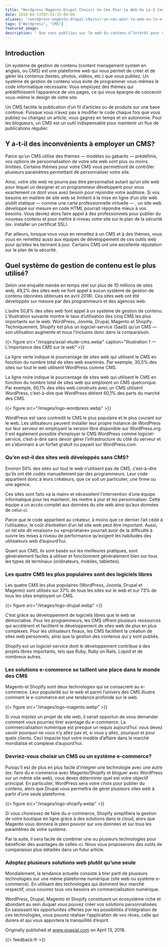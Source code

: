 ```yaml
---
title: "Wordpress Magento Drupal Choisir Un Cms Pour Le Web Ou Le E Commerce Axial"
date: 2018-04-13T07:51:15-04:00
aliases: "/wordpress-magento-drupal-choisir-un-cms-pour-le-web-ou-le-e-commerce-axial"
tags: ["Wordpress", "CMS"]
featured_image: 
description: " Que vous publiiez sur le web du contenu d’intérêt pour vos lecteurs ou que vous vendiez des produits ou des services en ligne, il y a fort à parier que vous avez songé ou que vous songiez à utiliser un système de gestion de contenu. Voici quelques conseils pour vous orienter dans l’univers des CMS (ex. WordPress, Drupal, Magento, Shopify) et pour choisir le CMS qui vous aidera à diffuser du contenu, à bloguer ou à faire du e-commerce."
---
```


## Introduction

Un système de gestion de contenu (content management system en anglais, ou CMS) est une plateforme web qui vous permet de créer et de gérer les contenus (textes, photos, vidéos, etc.) que vous publiez. Un système de gestion de contenu vous évite de programmer vous-mêmes le code informatique nécessaire. Vous employez des thèmes qui prédéfinissent l’apparence de vos pages, ce qui vous épargne de concevoir vous-même le design de votre site.

Un CMS facilite la publication d’un fil d’articles ou de produits sur une base continue. Puisque vous n’avez pas à modifier le code chaque fois que vous publiez ou changez un article, vous gagnez en temps et en autonomie. Pour les blogueurs, un CMS est un outil indispensable pour maintenir un flux de publications régulier.

## Y a-t-il des inconvénients à employer un CMS?

Parce qu’un CMS utilise des thèmes — modèles ou gabarits — prédéfinis, vos options de personnalisation de votre site web sont plus ou moins limitées. Certains thèmes pour votre CMS vous permettront de contrôler plusieurs paramètres permettant de personnaliser votre site.

Ainsi, votre site web ne pourra pas être personnalisé autant qu’un site web pour lequel un designer et un programmeur développent pour vous exactement ce dont vous avez besoin pour rejoindre votre auditoire. Si vos besoins en matière de site web se limitent à la mise en ligne d’un site web plutôt statique — comme une carte professionnelle virtuelle — , un site web développé sur mesure en code HTML pourrait répondre mieux à vos besoins. Vous devrez alors faire appel à des professionnels pour publier du nouveau contenu et pour mettre à niveau votre site sur le plan de la sécurité (ex. installer un certificat SSL).

Par ailleurs, lorsque vous vous en remettez à un CMS et à des thèmes, vous vous en remettez aussi aux équipes de développement de ces outils web pour qu’elles les tiennent à jour. Certains CMS ont une excellente réputation sur le plan de la sécurité.

## Quel système de gestion de contenu est le plus utilisé?

Selon une enquête menée en temps réel sur plus de 10 millions de sites web, 49,2% des sites web ne font appel à aucun système de gestion de contenu (données obtenues en avril 2018). Ces sites web ont été développés sur mesure par des programmeurs et des agences web.

L’autre 50,8% des sites web font appel à un système de gestion de contenu. L’illustration suivante montre le taux d’utilisation des cinq CMS les plus importants sur le web: WordPress, Joomla, Drupal, Magento et Shopify. Techniquement, Shopify est plus un logiciel-service (SaaS) qu’un CMS — son utilisation augmente et nous l’incluons donc dans la comparaison.


{{< figure src="/images/axial-etude-cms.webp" caption="Illustration 1 — L’importance des CMS sur le web" >}}

La ligne verte indique le pourcentage de sites web qui utilisent le CMS en fonction du nombre total de sites web examinés. Par exemple, 30,5% des sites sur tout le web utilisent WordPress comme CMS.

La ligne noire indique le pourcentage de sites web qui utilisent le CMS en fonction du nombre total de sites web qui emploient un CMS quelconque. Par exemple, 60,1% des sites web construits avec un CMS utilisent WordPress, c’est-à-dire que WordPress détient 60,1% des parts du marché des CMS.

{{< figure src="/images/logo-wordpress.webp" >}}

WordPress est sans contredit le CMS le plus populaire et le plus courant sur le web. Les utilisateurs peuvent installer leur propre instance de WordPress sur leur serveur en employant la version libre disponible sur WordPress.org. Il est également possible d’employer le CMS WordPress comme logiciel-service, c’est-à-dire sans devoir gérer l’infrastructure du côté du serveur et en s’abonnant à un forfait gratuit ou payant sur WordPress.com.

### Qu’en est-il des sites web développés sans CMS?

Environ 50% des sites sur tout le web n’utilisent pas de CMS, c’est-à-dire qu’ils ont été codés manuellement par des programmeurs. Leur code appartient donc à leurs créateurs, que ce soit un particulier, une firme ou une agence.

Ces sites sont faits «à la main» et nécessitent l’intervention d’une équipe informatique pour les maintenir, les mettre à jour et les personnaliser. Cette équipe a un accès complet aux données du site web ainsi qu’aux données de celui-ci.

Parce que le code appartient au créateur, à moins que ce dernier l’ait cédé à l’utilisateur, le coût d’entretien d’un tel site web peut être important. Aussi, un tel site dit «maison» ou «propriétaire» pourrait avoir de la difficulté à suivre les mises à niveau de performance qu’exigent les habitudes des utilisateurs web d’aujourd’hui.

Quant aux CMS, ils sont basés sur les meilleures pratiques, sont généralement faciles à utiliser et fonctionnent généralement bien sur tous les types de terminaux (ordinateurs, mobiles, tablettes).

### Les quatre CMS les plus populaires sont des logiciels libres
Les quatre CMS les plus populaires (WordPress, Joomla, Drupal et Magento) sont utilisés sur 37% de tous les sites sur le web et sur 73% de tous les sites employant un CMS.


{{< figure src="/images/logo-drupal.webp" >}}

C’est grâce au développement de logiciels libres que le web se démocratise. Pour les programmeurs, les CMS offrent plusieurs ressources qui accélèrent et facilitent le développement de sites web de plus en plus complexes. Pour les utilisateurs finaux, les CMS facilitent la création de sites web personnels, ainsi que la gestion des contenus qui y sont publiés.

Shopify est un logiciel-service dont le développement contribue à des projets libres importants, tels que Ruby, Ruby on Rails, Liquid et de nombreux autres.

### Les solutions e-commerce se taillent une place dans le monde des CMS

Magento et Shopify sont deux technologies qui se consacrent au e-commerce. Leur popularité sur le web et parmi l’univers des CMS illustre comment le e-commerce est une tendance profonde sur le web.

{{< figure src="/images/logo-magento.webp" >}}


Si vous mijotez un projet de site web, il serait opportun de vous demander comment vous pourriez tirer avantage du e-commerce. La commercialisation numérique est presque un requis aujourd’hui: vous devez savoir pourquoi ne vous n’y allez pas et, si vous y allez, pourquoi et pour quels clients. Ceci impacte tout votre modèle d’affaire dans le marché mondialisé et complexe d’aujourd’hui.

### Devriez-vous choisir un CMS ou un système e-commerce?

Puisqu’il est de plus en plus facile d’intégrer une technologie avec une autre (ex. faire du e-commerce avec Magento/Shopify et bloguer avec WordPress sur un même site web), vous devez déterminer quel est votre objectif principal. En particulier, WordPress sera votre choix pour publier du contenu, alors que Drupal vous permettra de gérer plusieurs sites web à partir d’une seule plateforme.

{{< figure src="/images/logo-shopify.webp" >}}

Si vous choisissez de faire du e-commerce, Shopify simplifiera la gestion de votre boutique en ligne grâce à des solutions dans le cloud, alors que Magento vous donnera le plein pouvoir sur vos données et sur tous les paramètres de votre système.

Par la suite, il sera facile de combiner une ou plusieurs technologies pour bénéficier des avantages de celles-ci. Nous vous proposerons des outils de comparaison plus détaillés dans un futur article.

### Adoptez plusieurs solutions web plutôt qu’une seule

Mondialement, la tendance actuelle consiste à tirer parti de plusieurs technologies sur une même plateforme numérique (site web ou système e-commerce). En utilisant des technologies qui dominent leur marché respectif, vous couvrez tous vos besoins en commercialisation numérique.

WordPress, Drupal, Magento et Shopify constituent un écosystème riche et abondant au sein duquel vous pouvez créer vos solutions personnalisées. En saisissant les opportunités offertes par les possibilités d’intégration de ces technologies, vous pouvez réaliser l’application de vos rêves, celle qui durera et qui vous apportera la tranquillité d’esprit.

Originally published at www.goaxial.com on April 13, 2018.

{{< feedback-fr >}}
